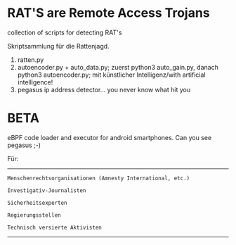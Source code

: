# RAT'S are Remote Access Trojans  
collection of scripts for detecting RAT's  

Skriptsammlung für die Rattenjagd.  
1. ratten.py  
2. autoencoder.py + auto_data.py; zuerst python3 auto_gain.py, danach python3 autoencoder.py; mit künstlicher Intelligenz/with artificial intelligence! 
3. pegasus ip address detector... you never know what hit you
# BETA
eBPF code loader and executor for android smartphones. Can you see pegasus ;-)

Für:  

________________________________________________________________________________
    Menschenrechtsorganisationen (Amnesty International, etc.)

    Investigativ-Journalisten

    Sicherheitsexperten

    Regierungsstellen

    Technisch versierte Aktivisten
________________________________________________________________________________
